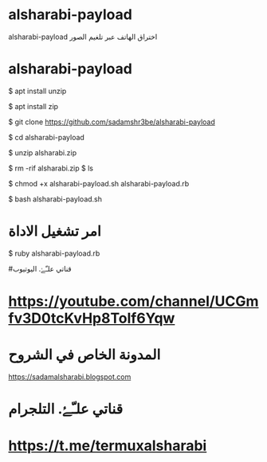 # alsharabi-payload
alsharabi-payload اختراق الهاتف عبر تلغيم الصور 
# alsharabi-payload



$ apt install unzip

$ apt install zip

$ git clone https://github.com/sadamshr3be/alsharabi-payload


$ cd alsharabi-payload

$ unzip alsharabi.zip

$ rm -rif alsharabi.zip
$ ls

$ chmod +x alsharabi-payload.sh alsharabi-payload.rb

$ bash alsharabi-payload.sh 
# امر تشغيل الاداة

$ ruby alsharabi-payload.rb

#قناتي علـّۓ. اليوتيوب

# https://youtube.com/channel/UCGmfv3D0tcKvHp8Tolf6Yqw

# المدونة الخاص في الشروح

https://sadamalsharabi.blogspot.com

# قناتي علـّۓ. التلجرام

# https://t.me/termuxalsharabi


